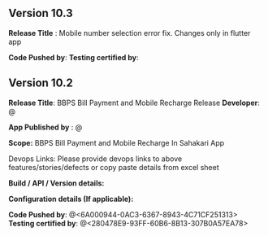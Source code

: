 ## Version **10.3**

**Release Title** : Mobile number selection error fix.
Changes only in flutter app

**Code Pushed by**:
**Testing certified by**: 

## Version **10.2**

**Release Title**: BBPS Bill Payment and Mobile Recharge Release
**Developer**: @

**App Published by** : @

**Scope:**
BBPS Bill Payment and Mobile Recharge In Sahakari App

Devops Links:
Please provide devops links to above features/stories/defects or copy paste details from excel sheet

**Build / API / Version details:**

**Configuration details (If applicable):**

**Code Pushed by**: @<6A000944-0AC3-6367-8943-4C71CF251313> 
**Testing certified by**: @<280478E9-93FF-60B6-8B13-307B0A57EA78> 